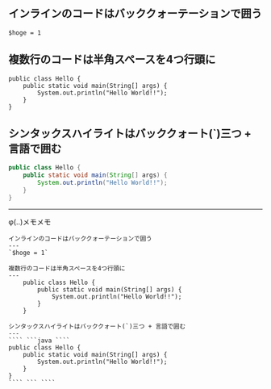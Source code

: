 インラインのコードはバッククォーテーションで囲う
---
`$hoge = 1`

複数行のコードは半角スペースを4つ行頭に
---
    public class Hello {
        public static void main(String[] args) {
            System.out.println("Hello World!!");
        }
    }

シンタックスハイライトはバッククォート(`)三つ + 言語で囲む
---
```java
public class Hello {
    public static void main(String[] args) {
        System.out.println("Hello World!!");
    }
}
```

*****

φ(..)メモメモ
```
インラインのコードはバッククォーテーションで囲う
---
`$hoge = 1`

複数行のコードは半角スペースを4つ行頭に
---
    public class Hello {
        public static void main(String[] args) {
            System.out.println("Hello World!!");
        }
    }

シンタックスハイライトはバッククォート(`)三つ + 言語で囲む
---
```` ```java ````
public class Hello {
    public static void main(String[] args) {
        System.out.println("Hello World!!");
    }
}
```` ``` ````
```
